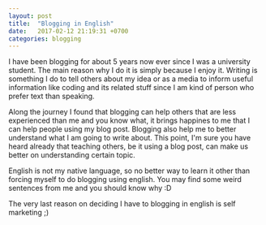 ```yaml
---
layout: post
title:  "Blogging in English"
date:   2017-02-12 21:19:31 +0700
categories: blogging
---
```

I have been blogging for about 5 years now ever since I was a university student. The main reason why I do it is simply because I enjoy it. Writing is something I do to tell others about my idea or as a media to inform useful information like coding and its related stuff since I am kind of person who prefer text than speaking.

Along the journey I found that blogging can help others that are less experienced than me and you know what, it brings happines to me that I can help people using my blog post. Blogging also help me to better understand what I am going to write about. This point, I'm sure you have heard already that teaching others, be it using a blog post, can make us better on understanding certain topic.

English is not my native language, so no better way to learn it other than forcing myself to do blogging using english. You may find some weird sentences from me and you should know why :D

The very last reason on deciding I have to blogging in english is self marketing ;)
